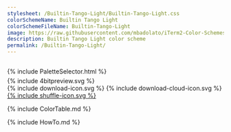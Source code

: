 ```yaml
---
stylesheet: /Builtin-Tango-Light/Builtin-Tango-Light.css
colorSchemeName: Builtin Tango Light
colorSchemeFileName: Builtin-Tango-Light
image: https://raw.githubusercontent.com/mbadolato/iTerm2-Color-Schemes/master/screenshots/builtin_tango_light.png
description: Builtin Tango Light color scheme
permalink: /Builtin-Tango-Light/
---
```


<h2 style='text-align:center'>
    <a id='colorSchemeNameLink' href='#'>
        <span class='ColorSchemeFileName'></span>
    </a>
</h2>

<div class='centeredText' style='margin-bottom:1%'>
{% include PaletteSelector.html %}
</div>

<div class='centeredText'>
{% include 4bitpreview.svg %}
</div>

<div class='centeredText'>
    <a id='downloadSchemeLink' class='padded'>
{% include download-icon.svg %}
    </a>
    <a id='cdnSchemeLink' class='padded'>
{% include download-cloud-icon.svg %}
    </a>
    <a id='feelingLucky' href="javascript:feelingLucky(document.getElementById('themeSelector'))" class='padded'>
{% include shuffle-icon.svg %}
    </a>    
</div>

{% include ColorTable.md %}

{% include HowTo.md %}

